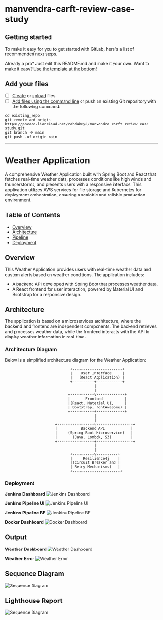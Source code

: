 # manvendra-carft-review-case-study



## Getting started

To make it easy for you to get started with GitLab, here's a list of recommended next steps.

Already a pro? Just edit this README.md and make it your own. Want to make it easy? [Use the template at the bottom](#editing-this-readme)!

## Add your files

- [ ] [Create](https://docs.gitlab.com/ee/user/project/repository/web_editor.html#create-a-file) or [upload](https://docs.gitlab.com/ee/user/project/repository/web_editor.html#upload-a-file) files
- [ ] [Add files using the command line](https://docs.gitlab.com/ee/gitlab-basics/add-file.html#add-a-file-using-the-command-line) or push an existing Git repository with the following command:

```
cd existing_repo
git remote add origin https://pscode.lioncloud.net/rohdubey2/manvendra-carft-review-case-study.git
git branch -M main
git push -uf origin main
```

***

# Weather Application

A comprehensive Weather Application built with Spring Boot and React that fetches real-time weather data, processes conditions like high winds and thunderstorms, and presents users with a responsive interface. This application utilizes AWS services for file storage and Kubernetes for deployment orchestration, ensuring a scalable and reliable production environment.

## Table of Contents
- [Overview](#overview)
- [Architecture](#architecture)
- [Pipeline](#features)
- [Deployment](#deployment)

## Overview
This Weather Application provides users with real-time weather data and custom alerts based on weather conditions. The application includes:
- A backend API developed with Spring Boot that processes weather data.
- A React frontend for user interaction, powered by Material UI and Bootstrap for a responsive design.

## Architecture
The application is based on a microservices architecture, where the backend and frontend are independent components. The backend retrieves and processes weather data, while the frontend interacts with the API to display weather information in real-time.

### Architecture Diagram

Below is a simplified architecture diagram for the Weather Application:

                                  +-----------------------+
                                  |    User Interface     |
                                  |   (React Application) |
                                  +----------+------------+
                                             |
                                             |
                                 +-----------v-------------+
                                 |       Frontend          |
                                 |(React, Material UI,     |
                                 | Bootstrap, FontAwesome) |
                                 +-----------+-------------+
                                             |
                                             |
                           +-----------------v-----------------+
                           |           Backend API            |
                           |     (Spring Boot Microservice)   |
                           |       (Java, Lombok, S3)         |
                           +-----------------+-----------------+
                                             |
                                             |
                                  +----------v----------+
                                  |     Resilience4j    |
                                  |(Circuit Breaker and |
                                  | Retry Mechanisms)   |
                                  +----------------------+

### Deployment


**Jenkins Dashboard**
![Jenkins Dashboard](./ScreenshotJenkinsDashboard.png)

**Jenkins Pipeline UI**
![Jenkins Pipeline UI](./Screenshot%20Pipeline.png)

**Jenkins Pipeline BE**
![Jenkins Pipeline BE](./Screenshot%20Pipeline2.png)

**Docker Dashboard**
![Docker Dashboard](./Screenshot%20Docker.png)

## Output

**Weather Dashboard**
![Weather Dashboard](./Screenshot%20Data.png)

**Weather Error**
![Weather Error](./Screenshot%20Error.png)

## Sequence Diagram
![Sequence Diagram](./flowchartweather.drawio.png)

## Lighthouse Report
![Sequence Diagram](./ScreenshotLightHouse.png)

